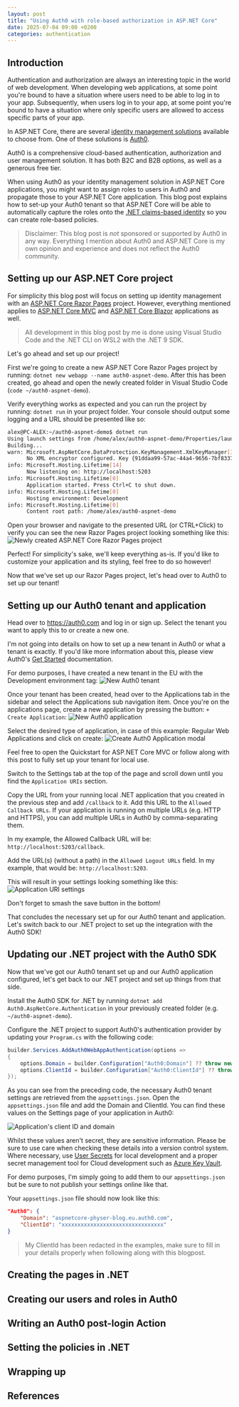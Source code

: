 ```yaml
---
layout: post
title: "Using Auth0 with role-based authorization in ASP.NET Core"
date: 2025-07-04 09:00 +0200
categories: authentication
---
```


## Introduction

Authentication and authorization are always an interesting topic in the world of web development.
When developing web applications, at some point you're bound to have a situation where users need to be able to log in to your app.
Subsequently, when users log in to your app, at some point you're bound to have a situation where only specific users are allowed to access specific parts of your app.

In ASP.NET Core, there are several [identity management solutions](https://learn.microsoft.com/en-us/aspnet/core/security/identity-management-solutions?view=aspnetcore-9.0) available to choose from.
One of these solutions is [Auth0](https://auth0.com/).

Auth0 is a comprehensive cloud-based authentication, authorization and user management solution. It has both B2C and B2B options, as well as a generous free tier.

When using Auth0 as your identity management solution in ASP.NET Core applications, you might want to assign roles to users in Auth0 and propagate those to your ASP.NET Core application.
This blog post explains how to set-up your Auth0 tenant so that ASP.NET Core will be able to automatically capture the roles onto the [.NET claims-based identity](https://learn.microsoft.com/en-us/dotnet/api/system.security.claims?view=net-9.0) so you can create role-based policies.

> Disclaimer: This blog post is _not_ sponsored or supported by Auth0 in any way. Everything I mention about Auth0 and ASP.NET Core is my own opinion and experience and does not reflect the Auth0 community.

## Setting up our ASP.NET Core project

For simplicity this blog post will focus on setting up identity management with an [ASP.NET Core Razor Pages]() project. However, everything mentioned applies to [ASP.NET Core MVC]() and [ASP.NET Core Blazor]() applications as well.

> All development in this blog post by me is done using Visual Studio Code and the .NET CLI on WSL2 with the .NET 9 SDK.

Let's go ahead and set up our project!

First we're going to create a new ASP.NET Core Razor Pages project by running: `dotnet new webapp --name auth0-aspnet-demo`. After this has been created, go ahead and open the newly created folder in Visual Studio Code (`code ~/auth0-aspnet-demo`).

Verify everything works as expected and you can run the project by running: `dotnet run` in your project folder. Your console should output some logging and a URL should be presented like so:

```bash
alex@PC-ALEX:~/auth0-aspnet-demo$ dotnet run
Using launch settings from /home/alex/auth0-aspnet-demo/Properties/launchSettings.json...
Building...
warn: Microsoft.AspNetCore.DataProtection.KeyManagement.XmlKeyManager[35]
      No XML encryptor configured. Key {91ddaa99-57ac-44a4-9656-7bf833735c45} may be persisted to storage in unencrypted form.
info: Microsoft.Hosting.Lifetime[14]
      Now listening on: http://localhost:5203
info: Microsoft.Hosting.Lifetime[0]
      Application started. Press Ctrl+C to shut down.
info: Microsoft.Hosting.Lifetime[0]
      Hosting environment: Development
info: Microsoft.Hosting.Lifetime[0]
      Content root path: /home/alex/auth0-aspnet-demo
```

Open your browser and navigate to the presented URL (or CTRL+Click) to verify you can see the new Razor Pages project looking something like this:
![Newly created ASP.NET Core Razor Pages project](/assets/images/2025-07-04-auth0-role-based-auth-aspnet/new-razor-pages-project.png)

Perfect! For simplicity's sake, we'll keep everything as-is. If you'd like to customize your application and its styling, feel free to do so however!

Now that we've set up our Razor Pages project, let's head over to Auth0 to set up our tenant!

## Setting up our Auth0 tenant and application

Head over to https://auth0.com and log in or sign up. Select the tenant you want to apply this to or create a new one.

I'm not going into details on how to set up a new tenant in Auth0 or what a tenant is exactly. If you'd like more information about this, please view Auth0's [Get Started](https://auth0.com/docs/get-started/auth0-overview) documentation.

For demo purposes, I have created a new tenant in the EU with the Development environment tag:
![New Auth0 tenant](/assets/images/2025-07-04-auth0-role-based-auth-aspnet/auth0-new-tenant.png)

Once your tenant has been created, head over to the Applications tab in the sidebar and select the Applications sub navigation item. Once you're on the applications page, create a new application by pressing the button: `+ Create Application`:
![New Auth0 application](/assets/images/2025-07-04-auth0-role-based-auth-aspnet/auth0-new-application.png)

Select the desired type of application, in case of this example: Regular Web Applications and click on create:
![Create Auth0 Application modal](/assets/images/2025-07-04-auth0-role-based-auth-aspnet/auth0-create-application-modal.png)

Feel free to open the Quickstart for ASP.NET Core MVC or follow along with this post to fully set up your tenant for local use.

Switch to the Settings tab at the top of the page and scroll down until you find the `Application URIs` section.

Copy the URL from your running local .NET application that you created in the previous step and add `/callback` to it. Add this URL to the `Allowed Callback URLs`. If your application is running on multiple URLs (e.g. HTTP and HTTPS), you can add multiple URLs in Auth0 by comma-separating them.

In my example, the Allowed Callback URL will be: `http://localhost:5203/callback`.

Add the URL(s) (without a path) in the `Allowed Logout URLs` field. In my example, that would be: `http://localhost:5203`.

This will result in your settings looking something like this:
![Application URI settings](/assets/images/2025-07-04-auth0-role-based-auth-aspnet/auth0-application-uris.png)

Don't forget to smash the save button in the bottom!

That concludes the necessary set up for our Auth0 tenant and application. Let's switch back to our .NET project to set up the integration with the Auth0 SDK!

## Updating our .NET project with the Auth0 SDK

Now that we've got our Auth0 tenant set up and our Auth0 application configured, let's get back to our .NET project and set up things from that side.

Install the Auth0 SDK for .NET by running `dotnet add Auth0.AspNetCore.Authentication` in your previously created folder (e.g. `~/auth0-aspnet-demo`).

Configure the .NET project to support Auth0's authentication provider by updating your `Program.cs` with the following code:

```csharp
builder.Services.AddAuth0WebAppAuthentication(options =>
{
    options.Domain = builder.Configuration["Auth0:Domain"] ?? throw new InvalidOperationException("Auth0:Domain configuration is missing.");
    options.ClientId = builder.Configuration["Auth0:ClientId"] ?? throw new InvalidOperationException("Auth0:ClientId configuration is missing.");
});
```

As you can see from the preceding code, the necessary Auth0 tenant settings are retrieved from the `appsettings.json`. Open the `appsettings.json` file and add the Domain and ClientId. You can find these values on the Settings page of your application in Auth0:

![Application's client ID and domain](/assets/images/2025-07-04-auth0-role-based-auth-aspnet/auth0-application-basic-info.png)

Whilst these values aren't secret, they are sensitive information. Please be sure to use care when checking these details into a version control system. Where necessary, use [User Secrets]() for local development and a proper secret management tool for Cloud development such as [Azure Key Vault]().

For demo purposes, I'm simply going to add them to our `appsettings.json` but be sure to not publish your settings online like that.

Your `appsettings.json` file should now look like this:

```json
"Auth0": {
    "Domain": "aspnetcore-physer-blog.eu.auth0.com",
    "ClientId": "xxxxxxxxxxxxxxxxxxxxxxxxxxxxxxxx"
}
```

> My ClientId has been redacted in the examples, make sure to fill in your details properly when following along with this blogpost.

## Creating the pages in .NET

## Creating our users and roles in Auth0

## Writing an Auth0 post-login Action

## Setting the policies in .NET

## Wrapping up

## References
